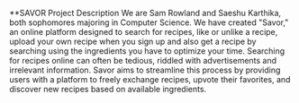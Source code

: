 **SAVOR
Project Description
We are Sam Rowland and Saeshu Karthika, both sophomores majoring in Computer Science. We have created "Savor," an online platform designed to search for recipes, like or unlike a recipe, upload your own recipe when you sign up and also get a recipe by searching using the ingredients you have to optimize your time. Searching for recipes online can often be tedious, riddled with advertisements and irrelevant information. Savor aims to streamline this process by providing users with a platform to freely exchange recipes, upvote their favorites, and discover new recipes based on available ingredients.

